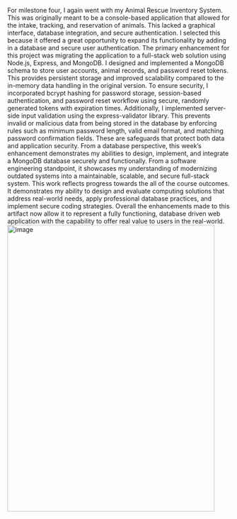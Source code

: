 For milestone four, I again went with my Animal Rescue Inventory System. This was originally meant to be a console-based application that allowed for the intake, tracking, and reservation of animals. This lacked a graphical interface, database integration, and secure authentication. I selected this because it offered a great opportunity to expand its functionality by adding in a database and secure user authentication. 
The primary enhancement for this project was migrating the application to a full-stack web solution using Node.js, Express, and MongoDB. I designed and implemented a MongoDB schema to store user accounts, animal records, and password reset tokens. This provides persistent storage and improved scalability compared to the in-memory data handling in the original version. To ensure security, I incorporated bcrypt hashing for password storage, session-based authentication, and password reset workflow using secure, randomly generated tokens with expiration times. 
Additionally, I implemented server-side input validation using the express-validator library. This prevents invalid or malicious data from being stored in the database by enforcing rules such as minimum password length, valid email format, and matching password confirmation fields. These are safeguards that protect both data and application security. 
From a database perspective, this week’s enhancement demonstrates my abilities to design, implement, and integrate a MongoDB database securely and functionally. From a software engineering standpoint, it showcases my understanding of modernizing outdated systems into a maintainable, scalable, and secure full-stack system. 
This work reflects progress towards the all of the course outcomes. It demonstrates my ability to design and evaluate computing solutions that address real-world needs, apply professional database practices, and implement secure coding strategies. Overall the enhancements made to this artifact now allow it to represent a fully functioning, database driven web application with the capability to offer real value to users in the real-world. 
<img width="468" height="647" alt="image" src="https://github.com/user-attachments/assets/ad6b6223-c8b4-4a0c-bd21-8fc90bff7161" />
